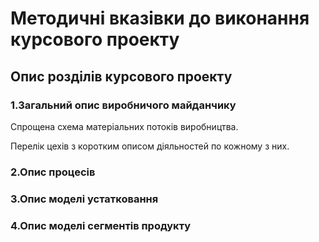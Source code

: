 # Методичні вказівки до виконання курсового проекту

## Опис розділів курсового проекту

### 1.Загальний опис виробничого майданчику 

Спрощена схема матеріальних потоків виробництва.

Перелік цехів з коротким описом діяльностей по кожному з них.

### 2.Опис процесів



### 3.Опис моделі устатковання

  

### 4.Опис моделі сегментів продукту

